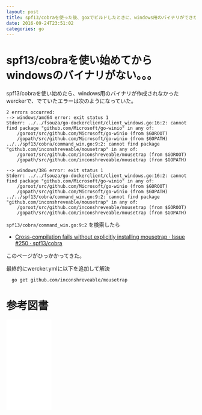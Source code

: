 ```yaml
---
layout: post
title: spf13/cobraを使った後、goxでビルドしたときに、windows用のバイナリができなかった時の対処方法
date: 2016-09-24T23:51:02
categories: go
---
```


# spf13/cobraを使い始めてからwindowsのバイナリがない。。。

spf13/cobraを使い始めたら、windows用のバイナリが作成されなかった
werckerで、でていたエラーは次のようになっていた。

```
2 errors occurred:
--> windows/amd64 error: exit status 1
Stderr: ../../fsouza/go-dockerclient/client_windows.go:16:2: cannot find package "github.com/Microsoft/go-winio" in any of:
	/goroot/src/github.com/Microsoft/go-winio (from $GOROOT)
	/gopath/src/github.com/Microsoft/go-winio (from $GOPATH)
../../spf13/cobra/command_win.go:9:2: cannot find package "github.com/inconshreveable/mousetrap" in any of:
	/goroot/src/github.com/inconshreveable/mousetrap (from $GOROOT)
	/gopath/src/github.com/inconshreveable/mousetrap (from $GOPATH)

--> windows/386 error: exit status 1
Stderr: ../../fsouza/go-dockerclient/client_windows.go:16:2: cannot find package "github.com/Microsoft/go-winio" in any of:
	/goroot/src/github.com/Microsoft/go-winio (from $GOROOT)
	/gopath/src/github.com/Microsoft/go-winio (from $GOPATH)
../../spf13/cobra/command_win.go:9:2: cannot find package "github.com/inconshreveable/mousetrap" in any of:
	/goroot/src/github.com/inconshreveable/mousetrap (from $GOROOT)
	/gopath/src/github.com/inconshreveable/mousetrap (from $GOPATH)
```

`spf13/cobra/command_win.go:9:2` を検索したら

* [Cross-compilation fails without explicitly installing mousetrap · Issue #250 · spf13/cobra](https://github.com/spf13/cobra/issues/250)

このページがひっかかってきた。

最終的にwercker.ymlに以下を追加して解決

```
  go get github.com/inconshreveable/mousetrap
```

# 参考図書

<iframe style="width:120px;height:240px;" marginwidth="0" marginheight="0" scrolling="no" frameborder="0" src="//rcm-fe.amazon-adsystem.com/e/cm?lt1=_blank&bc1=000000&IS2=1&bg1=FFFFFF&fc1=000000&lc1=0000FF&t=mi3002-22&o=9&p=8&l=as4&m=amazon&f=ifr&ref=as_ss_li_til&asins=4621300253&linkId=54b7e05ab6406ca0d71627d0bd6794ab"></iframe>
